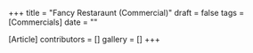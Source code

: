 +++
title = "Fancy Restaraunt (Commercial)"
draft = false
tags = [Commercials]
date = ""

[Article]
contributors = []
gallery = []
+++